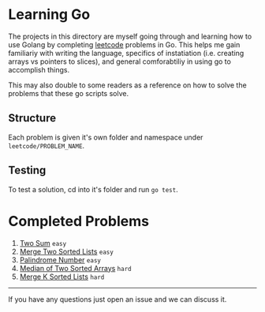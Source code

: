 # Learning Go

The projects in this directory are myself going through and learning how to use Golang by completing [leetcode](http://www.leetcode.com) problems in Go. This helps me gain familiariy with writing the language, specifics of instatiation (i.e. creating arrays vs pointers to slices), and general comforabtiliy in using go to accomplish things.

This may also double to some readers as a reference on how to solve the problems that these go scripts solve.

## Structure
Each problem is given it's own folder and namespace under `leetcode/PROBLEM_NAME`.

## Testing
To test a solution, cd into it's folder and run `go test`. 

# Completed Problems
1. [Two Sum](https://leetcode.com/problems/two-sum/) `easy`
1. [Merge Two Sorted Lists](https://leetcode.com/problems/merge-two-sorted-lists/) `easy`
1. [Palindrome Number](https://leetcode.com/problems/palindrome-number/) `easy`
1. [Median of Two Sorted Arrays](https://leetcode.com/problems/median-of-two-sorted-arrays/) `hard`
1. [Merge K Sorted Lists](https://leetcode.com/problems/merge-k-sorted-lists/) `hard`

---

If you have any questions just open an issue and we can discuss it. 